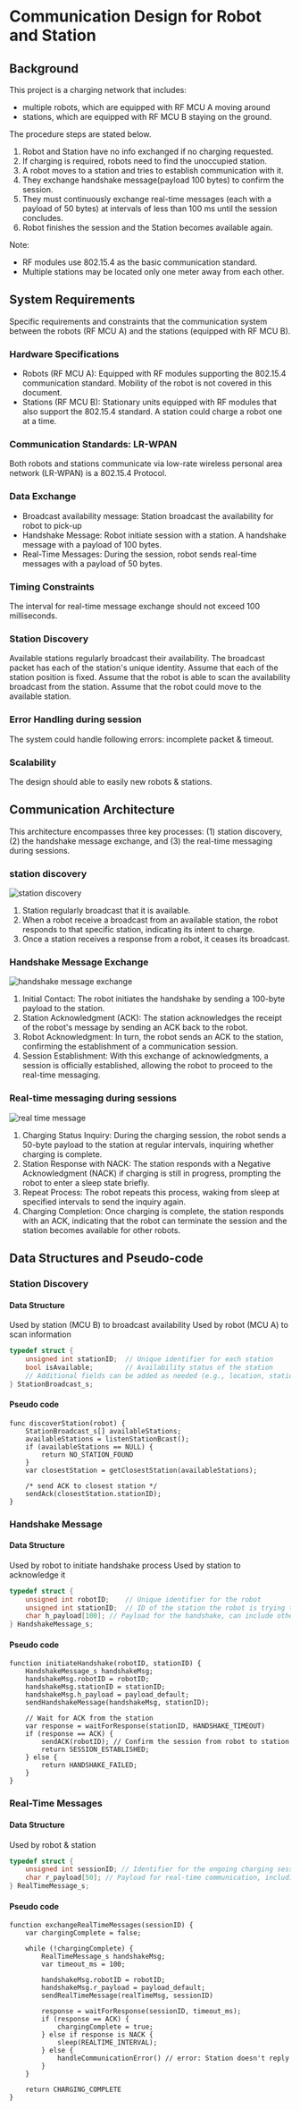 # Communication Design for Robot and Station

## Background
This project is a charging network that includes:
- multiple robots, which are equipped with RF MCU A moving around
- stations, which are equipped with RF MCU B staying on the ground.

The procedure steps are stated below.
1. Robot and Station have no info exchanged if no charging requested.
2. If charging is required, robots need to find the unoccupied station.
3. A robot moves to a station and tries to establish communication with it.
4. They exchange handshake message(payload 100 bytes) to confirm the session.
5. They must continuously exchange real-time messages (each with a payload of 50 bytes) at intervals of less than 100 ms until the session concludes.
6. Robot finishes the session and the Station becomes available again.

Note:
- RF modules use 802.15.4 as the basic communication standard.
- Multiple stations may be located only one meter away from each other.

## System Requirements
Specific requirements and constraints that the communication system between the robots (RF MCU A) and the stations (equipped with RF MCU B).

### Hardware Specifications
- Robots (RF MCU A): Equipped with RF modules supporting the 802.15.4 communication standard. Mobility of the robot is not covered in this document.
- Stations (RF MCU B): Stationary units equipped with RF modules that also support the 802.15.4 standard. A station could charge a robot one at a time.

### Communication Standards: LR-WPAN
Both robots and stations communicate via low-rate wireless personal area network (LR-WPAN) is a 802.15.4 Protocol.

### Data Exchange
- Broadcast availability message: Station broadcast the availability for robot to pick-up
- Handshake Message: Robot initiate session with a station. A handshake message with a payload of 100 bytes.
- Real-Time Messages: During the session, robot sends real-time messages with a payload of 50 bytes.

### Timing Constraints
The interval for real-time message exchange should not exceed 100 milliseconds.

### Station Discovery
Available stations regularly broadcast their availability. The broadcast packet has each of the station's unique identity.
Assume that each of the station position is fixed.
Assume that the robot is able to scan the availability broadcast from the station.
Assume that the robot could move to the available station.

### Error Handling during session
The system could handle following errors: incomplete packet & timeout.

### Scalability
The design should able to easily new robots & stations.

## Communication Architecture
This architecture encompasses three key processes: (1) station discovery, (2) the handshake message exchange, and (3) the real-time messaging during sessions.
### station discovery
![station discovery](./station_discovery.JPG)
1. Station regularly broadcast that it is available.
2. When a robot receive a broadcast from an available station, the robot responds to that specific station, indicating its intent to charge.
3. Once a station receives a response from a robot, it ceases its broadcast.

### Handshake Message Exchange
![handshake message exchange](./handskae_message.JPG)
1. Initial Contact: The robot initiates the handshake by sending a 100-byte payload to the station.
2. Station Acknowledgment (ACK): The station acknowledges the receipt of the robot's message by sending an ACK back to the robot.
3. Robot Acknowledgment: In turn, the robot sends an ACK to the station, confirming the establishment of a communication session.
4. Session Establishment: With this exchange of acknowledgments, a session is officially established, allowing the robot to proceed to the real-time messaging.

### Real-time messaging during sessions
![real time message](./real_time_message.JPG)
1. Charging Status Inquiry: During the charging session, the robot sends a 50-byte payload to the station at regular intervals, inquiring whether charging is complete.
2. Station Response with NACK: The station responds with a Negative Acknowledgment (NACK) if charging is still in progress, prompting the robot to enter a sleep state briefly.
3. Repeat Process: The robot repeats this process, waking from sleep at specified intervals to send the inquiry again.
4. Charging Completion: Once charging is complete, the station responds with an ACK, indicating that the robot can terminate the session and the station becomes available for other robots.

## Data Structures and Pseudo-code
### Station Discovery
#### Data Structure
Used by station (MCU B) to broadcast availability
Used by robot (MCU A) to scan information
```c
typedef struct {
    unsigned int stationID;  // Unique identifier for each station
    bool isAvailable;        // Availability status of the station
    // Additional fields can be added as needed (e.g., location, station's battery level)
} StationBroadcast_s;
```
#### Pseudo code
```
func discoverStation(robot) {
    StationBroadcast_s[] availableStations;
    availableStations = listenStationBcast();
    if (availableStations == NULL) {
        return NO_STATION_FOUND
    }
    var closestStation = getClosestStation(availableStations);

    /* send ACK to closest station */
    sendAck(closestStation.stationID);
}
```

### Handshake Message
#### Data Structure
Used by robot to initiate handshake process
Used by station to acknowledge it
```c
typedef struct {
    unsigned int robotID;    // Unique identifier for the robot
    unsigned int stationID;  // ID of the station the robot is trying to connect to
    char h_payload[100]; // Payload for the handshake, can include other necessary information
} HandshakeMessage_s;
```
#### Pseudo code
```
function initiateHandshake(robotID, stationID) {
    HandshakeMessage_s handshakeMsg;
    handshakeMsg.robotID = robotID;
    handshakeMsg.stationID = stationID;
    handshakeMsg.h_payload = payload_default;
    sendHandshakeMessage(handshakeMsg, stationID);

    // Wait for ACK from the station
    var response = waitForResponse(stationID, HANDSHAKE_TIMEOUT)
    if (response == ACK) {
        sendACK(robotID); // Confirm the session from robot to station
        return SESSION_ESTABLISHED;
    } else {
        return HANDSHAKE_FAILED;
    }
}
```

### Real-Time Messages
#### Data Structure
Used by robot & station
```c
typedef struct {
    unsigned int sessionID; // Identifier for the ongoing charging session
    char r_payload[50]; // Payload for real-time communication, including a flag if charging is complete
} RealTimeMessage_s;
```
#### Pseudo code
```
function exchangeRealTimeMessages(sessionID) {
    var chargingComplete = false;

    while (!chargingComplete) {
        RealTimeMessage_s handshakeMsg;
        var timeout_ms = 100;

        handshakeMsg.robotID = robotID;
        handshakeMsg.r_payload = payload_default;
        sendRealTimeMessage(realTimeMsg, sessionID)

        response = waitForResponse(sessionID, timeout_ms);
        if (response == ACK) {
            chargingComplete = true;
        } else if response is NACK {
            sleep(REALTIME_INTERVAL);
        } else {
            handleCommunicationError() // error: Station doesn't reply
        }
    }

    return CHARGING_COMPLETE
}
```